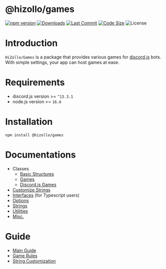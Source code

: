 # @hizollo/games
[![npm version](https://img.shields.io/npm/v/@hizollo/games.svg?maxAge=3600)](https://www.npmjs.com/package/@hizollo/games)
[![Downloads](https://img.shields.io/npm/dt/@hizollo/games.svg?maxAge=3600)](https://www.npmjs.com/package/@hizollo/games)
[![Last Commit](https://img.shields.io/github/last-commit/HiZollo/Games)](https://github.com/HiZollo/Games)
[![Code Size](https://img.shields.io/github/languages/code-size/HiZollo/Games)](https://github.com/HiZollo/Games)
![License](https://img.shields.io/github/license/HiZollo/Games)

# Introduction
`HiZollo/Games` is a package that provides various games for [discord.js](https://www.npmjs.com/package/discord.js) bots. With simple settings, your app can host games at ease.

# Requirements
- discord.js version >= `^13.3.1`
- node.js version >= `16.6`

# Installation
```
npm install @hizollo/games
```

# Documentations
- Classes
  - [Basic Structures](./docs/classes/struct.md)
  - [Games](./docs/classes/games.md)
  - [Discord.js Games](./docs/classes/djsgames.md)
- [Customize Strings](./docs/strings.md)
- [Interfaces](./docs/interfaces.md) (for Typescript users)
- [Options](./docs/options.md)
- [Strings](./docs/strings.md)
- [Utilities](./docs/util.md)
- [Misc.](./docs/others.md)

# Guide
- [Main Guide](./guide/guide.md)
- [Game Rules](./guide/gamerules.md)
- [String Customization](./guide/strings.md)